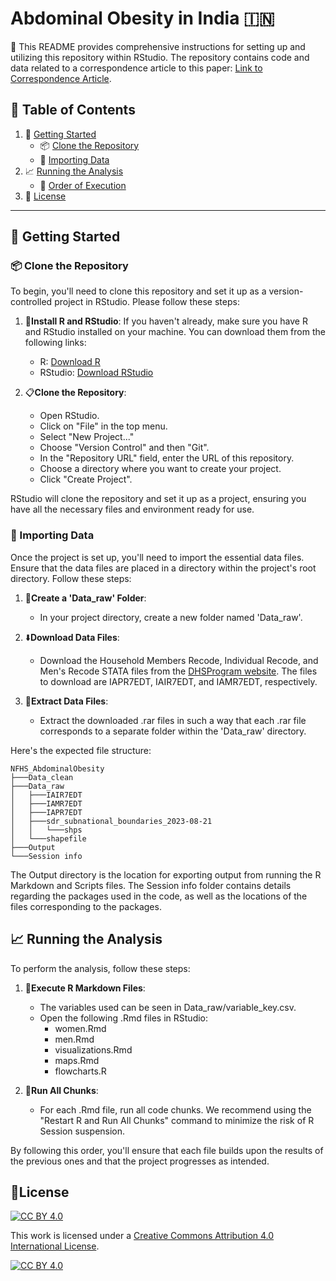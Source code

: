 # Abdominal Obesity in India 🇮🇳

🚀 This README provides comprehensive instructions for setting up and utilizing this repository within RStudio. The repository contains code and data related to a correspondence article to this paper: [Link to Correspondence Article](https://www.thelancet.com/journals/lansea/article/PIIS2772-3682(23)00068-9/fulltext).

## 📜 Table of Contents

1. 🚀 [Getting Started](#getting-started)
   - 📦 [Clone the Repository](#clone-the-repository)
   - 🔗 [Importing Data](#importing-data)
2. 📈 [Running the Analysis](#running-the-analysis)
   - 🧭 [Order of Execution](#order-of-execution)
3. 🔐 [License](#license)

---

## 🚀 Getting Started

### 📦 Clone the Repository

To begin, you'll need to clone this repository and set it up as a version-controlled project in RStudio. Please follow these steps:

1. 📌**Install R and RStudio**: If you haven't already, make sure you have R and RStudio installed on your machine. You can download them from the following links:
   - R: [Download R](https://cran.r-project.org/mirrors.html)
   - RStudio: [Download RStudio](https://www.rstudio.com/products/rstudio/download/)

2. 📋**Clone the Repository**:

   - Open RStudio.
   - Click on "File" in the top menu.
   - Select "New Project..."
   - Choose "Version Control" and then "Git".
   - In the "Repository URL" field, enter the URL of this repository.
   - Choose a directory where you want to create your project.
   - Click "Create Project".

RStudio will clone the repository and set it up as a project, ensuring you have all the necessary files and environment ready for use.

### 🔗 Importing Data

Once the project is set up, you'll need to import the essential data files. Ensure that the data files are placed in a directory within the project's root directory. Follow these steps:

1. 📁**Create a 'Data_raw' Folder**:

   - In your project directory, create a new folder named 'Data_raw'.

2. ⬇️**Download Data Files**:

   - Download the Household Members Recode, Individual Recode, and Men's Recode STATA files from the [DHSProgram website](https://dhsprogram.com/data/dataset/India_Standard-DHS_2020.cfm?flag=1). The files to download are IAPR7EDT, IAIR7EDT, and IAMR7EDT, respectively.

3. 📁**Extract Data Files**:

   - Extract the downloaded .rar files in such a way that each .rar file corresponds to a separate folder within the 'Data_raw' directory.

Here's the expected file structure:


  ```
NFHS_AbdominalObesity
├───Data_clean
├───Data_raw
│   ├───IAIR7EDT
│   ├───IAMR7EDT
│   ├───IAPR7EDT
│   ├───sdr_subnational_boundaries_2023-08-21
│   │   └───shps
│   └───shapefile
├───Output
└───Session info
```
The Output directory is the location for exporting output from running the R Markdown and Scripts files.
The Session info folder contains details regarding the packages used in the code, as well as the locations of the files corresponding to the packages.

## 📈 Running the Analysis

To perform the analysis, follow these steps:

1. 📝**Execute R Markdown Files**:

   - The variables used can be seen in Data_raw/variable_key.csv.
   - Open the following .Rmd files in RStudio:
     - women.Rmd
     - men.Rmd
     - visualizations.Rmd
     - maps.Rmd
     - flowcharts.R

2. 🏃️**Run All Chunks**:

   - For each .Rmd file, run all code chunks. We recommend using the "Restart R and Run All Chunks" command to minimize the risk of R Session suspension.

By following this order, you'll ensure that each file builds upon the results of the previous ones and that the project progresses as intended.

## 🔐License
[![CC BY 4.0][cc-by-shield]][cc-by]

This work is licensed under a
[Creative Commons Attribution 4.0 International License][cc-by].

[![CC BY 4.0][cc-by-image]][cc-by]

[cc-by]: http://creativecommons.org/licenses/by/4.0/
[cc-by-image]: https://i.creativecommons.org/l/by/4.0/88x31.png
[cc-by-shield]: https://img.shields.io/badge/License-CC%20BY%204.0-lightgrey.svg

